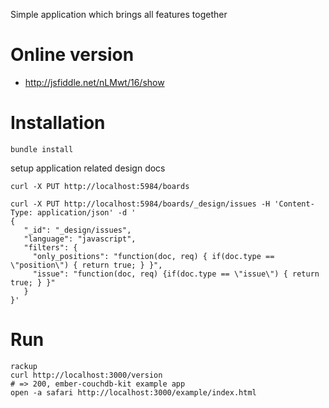 Simple application which brings all features together

Online version
==============

* http://jsfiddle.net/nLMwt/16/show


Installation
============

```
bundle install
```

setup application related design docs

```
curl -X PUT http://localhost:5984/boards
```

```
curl -X PUT http://localhost:5984/boards/_design/issues -H 'Content-Type: application/json' -d '
{
   "_id": "_design/issues",
   "language": "javascript",
   "filters": {
     "only_positions": "function(doc, req) { if(doc.type == \"position\") { return true; } }",
     "issue": "function(doc, req) {if(doc.type == \"issue\") { return true; } }"
   }
}'
```

Run
===

```
rackup
curl http://localhost:3000/version
# => 200, ember-couchdb-kit example app
open -a safari http://localhost:3000/example/index.html
```

